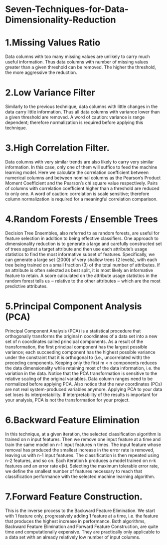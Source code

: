 # Seven-Techniques-for-Data-Dimensionality-Reduction

# 1.Missing Values Ratio

Data columns with too many missing values are unlikely to carry much useful information. Thus data columns with number of missing values greater than a given threshold can be removed. The higher the threshold, the more aggressive the reduction.

# 2.Low Variance Filter

Similarly to the previous technique, data columns with little changes in the data carry little information. Thus all data columns with variance lower than a given threshold are removed. A word of caution: variance is range dependent; therefore normalization is required before applying this technique.

# 3.High Correlation Filter.

Data columns with very similar trends are also likely to carry very similar information. In this case, only one of them will suffice to feed the machine learning model. Here we calculate the correlation coefficient between numerical columns and between nominal columns as the Pearson’s Product Moment Coefficient and the Pearson’s chi square value respectively. Pairs of columns with correlation coefficient higher than a threshold are reduced to only one. A word of caution: correlation is scale sensitive; therefore column normalization is required for a meaningful correlation comparison.

# 4.Random Forests / Ensemble Trees
Decision Tree Ensembles, also referred to as random forests, are useful for feature selection in addition to being effective classifiers.  One approach to dimensionality reduction is to generate a large and carefully constructed set of trees against a target attribute and then use each attribute’s usage statistics to find the most informative subset of features.  Specifically, we can generate a large set (2000) of very shallow trees (2 levels), with each tree being trained on a small fraction (3) of the total number of attributes. If an attribute is often selected as best split, it is most likely an informative feature to retain. A score calculated on the attribute usage statistics in the random forest tells us ‒ relative to the other attributes ‒ which are the most predictive attributes.

# 5.Principal Component Analysis (PCA)
Principal Component Analysis (PCA) is a statistical procedure that orthogonally transforms the original n coordinates of a data set into a new set of n coordinates called principal components. As a result of the transformation, the first principal component has the largest possible variance; each succeeding component has the highest possible variance under the constraint that it is orthogonal to (i.e., uncorrelated with) the preceding components. Keeping only the first m < n components reduces the data dimensionality while retaining most of the data information, i.e. the variation in the data. Notice that the PCA transformation is sensitive to the relative scaling of the original variables. Data column ranges need to be normalized before applying PCA. Also notice that the new coordinates (PCs) are not real system-produced variables anymore. Applying PCA to your data set loses its interpretability. If interpretability of the results is important for your analysis, PCA is not the transformation for your project.

# 6.Backward Feature Elimination
 In this technique, at a given iteration, the selected classification algorithm is trained on n input features. Then we remove one input feature at a time and train the same model on n-1 input features n times. The input feature whose removal has produced the smallest increase in the error rate is removed, leaving us with n-1 input features. The classification is then repeated using n-2 features, and so on. Each iteration k produces a model trained on n-k features and an error rate e(k). Selecting the maximum tolerable error rate, we define the smallest number of features necessary to reach that classification performance with the selected machine learning algorithm.
 
# 7.Forward Feature Construction.
This is the inverse process to the Backward Feature Elimination. We start with 1 feature only, progressively adding 1 feature at a time, i.e. the feature that produces the highest increase in performance. Both algorithms, Backward Feature Elimination and Forward Feature Construction, are quite time and computationally expensive. They are practically only applicable to a data set with an already relatively low number of input columns.

